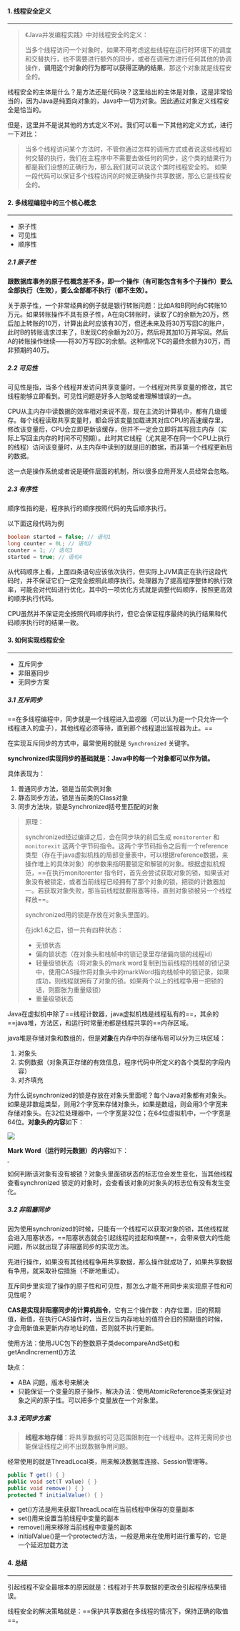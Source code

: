 #### 1. 线程安全定义

---

> 《Java并发编程实践》中对线程安全的定义：
>
> 当多个线程访问一个对象时，如果不用考虑这些线程在运行时环境下的调度和交替执行，也不需要进行额外的同步，或者在调用方进行任何其他的协调操作，**调用这个对象的行为都可以获得正确的结果**，那这个对象就是线程安全的。

线程安全的主体是什么？是方法还是代码块？这里给出的主体是对象，这是非常恰当的，因为Java是纯面向对象的，Java中一切为对象。因此通过对象定义线程安全是恰当的。

但是，这里并不是说其他的方式定义不对。我们可以看一下其他的定义方式，进行一下对比：

>当多个线程访问某个方法时，不管你通过怎样的调用方式或者说这些线程如何交替的执行，我们在主程序中不需要去做任何的同步，这个类的结果行为都是我们设想的正确行为，那么我们就可以说这个类时线程安全的。
>如果一段代码可以保证多个线程访问的时候正确操作共享数据，那么它是线程安全的。



#### 2. 多线程编程中的三个核心概念

---

- 原子性
- 可见性
- 顺序性

##### 2.1 原子性

**跟数据库事务的原子性概念差不多，即一个操作（有可能包含有多个子操作）要么全部执行（生效），要么全部都不执行（都不生效）。**

关于原子性，一个非常经典的例子就是银行转账问题：比如A和B同时向C转账10万元。如果转账操作不具有原子性，A在向C转账时，读取了C的余额为20万，然后加上转账的10万，计算出此时应该有30万，但还未来及将30万写回C的账户，此时B的转账请求过来了，B发现C的余额为20万，然后将其加10万并写回。然后A的转账操作继续——将30万写回C的余额。这种情况下C的最终余额为30万，而非预期的40万。

##### 2.2 可见性

可见性是指，当多个线程并发访问共享变量时，一个线程对共享变量的修改，其它线程能够立即看到。可见性问题是好多人忽略或者理解错误的一点。

CPU从主内存中读数据的效率相对来说不高，现在主流的计算机中，都有几级缓存。每个线程读取共享变量时，都会将该变量加载进其对应CPU的高速缓存里，修改该变量后，CPU会立即更新该缓存，但并不一定会立即将其写回主内存（实际上写回主内存的时间不可预期）。此时其它线程（尤其是不在同一个CPU上执行的线程）访问该变量时，从主内存中读到的就是旧的数据，而非第一个线程更新后的数据。

这一点是操作系统或者说是硬件层面的机制，所以很多应用开发人员经常会忽略。

##### 2.3 有序性

顺序性指的是，程序执行的顺序按照代码的先后顺序执行。

以下面这段代码为例

```java
boolean started = false; // 语句1    
long counter = 0L; // 语句2    
counter = 1; // 语句3    
started = true; // 语句4 
```

从代码顺序上看，上面四条语句应该依次执行，但实际上JVM真正在执行这段代码时，并不保证它们一定完全按照此顺序执行。处理器为了提高程序整体的执行效率，可能会对代码进行优化，其中的一项优化方式就是调整代码顺序，按照更高效的顺序执行代码。

CPU虽然并不保证完全按照代码顺序执行，但它会保证程序最终的执行结果和代码顺序执行时的结果一致。



#### 3. 如何实现线程安全

---

- 互斥同步
- 非阻塞同步
- 无同步方案

##### 3.1 互斥同步

==在多线程编程中，同步就是一个线程进入监视器（可以认为是一个只允许一个线程进入的盒子），其他线程必须等待，直到那个线程退出监视器为止。==

在实现互斥同步的方式中，最常使用的就是 `Synchronized` 关键字。

**synchronized实现同步的基础就是：Java中的每一个对象都可以作为锁。**

具体表现为：

1. 普通同步方法，锁是当前实例对象
2. 静态同步方法，锁是当前类的Class对象
3. 同步方法块，锁是Synchronized括号里匹配的对象

>原理：
>
>synchronized经过编译之后，会在同步块的前后生成 `monitorenter` 和 `monitorexit` 这两个字节码指令。这两个字节码指令之后有一个reference类型（存在于java虚拟机栈的局部变量表中，可以根据reference数据，来操作堆上的具体对象）的参数来指明要锁定和解锁的对象。根据虚拟机规范，==在执行monitorenter 指令时，首先会尝试获取对象的锁，如果该对象没有被锁定，或者当前线程已经拥有了那个对象的锁，把锁的计数器加一。若获取对象失败，那当前线程就要阻塞等待，直到对象锁被另一个线程释放==。
>
>synchronized用的锁是存放在对象头里面的。
>
>在jdk1.6之后，锁一共有四种状态：
>
>- 无锁状态
>- 偏向锁状态（在对象头和栈帧中的锁记录里存储偏向锁的线程id）
>- 轻量级锁状态（将对象头的mark word复制到当前线程的栈帧的锁记录中，使用CAS操作将对象头中的markWord指向栈帧中的锁记录，如果成功，则线程就拥有了对象的锁。如果两个以上的线程争用一把锁的话，则膨胀为重量级锁）
>- 重量级锁状态

Java在虚拟机中除了==线程计数器，java虚拟机栈是线程私有的==，其余的==java堆，方法区，和运行时常量池都是线程共享的==内存区域。

java堆是存储对象和数组的，但是**对象**在内存中的存储布局可以分为三块区域：

1. 对象头
2. 实例数据（对象真正存储的有效信息，程序代码中所定义的各个类型的字段内容）
3. 对齐填充

为什么说synchronized的锁是存放在对象头里面呢？每个Java对象都有对象头。如果是⾮数组类型，则⽤2个字宽来存储对象头，如果是数组，则会⽤3个字宽来存储对象头。在32位处理器中，⼀个字宽是32位；在64位虚拟机中，⼀个字宽是64位。**对象头的内容**如下：

![](/Users/chenyang/Desktop/notes/%E5%B9%B6%E5%8F%91/%E7%BA%BF%E7%A8%8B%E5%AE%89%E5%85%A8/1.%E4%BB%80%E4%B9%88%E6%98%AF%E7%BA%BF%E7%A8%8B%E5%AE%89%E5%85%A8.assets/e6c9d24egy1h1a4uybhy4j20he04uq30.jpg)

**Mark Word（运行时元数据）的内容**如下：

<img src="/Users/chenyang/Desktop/notes/%E5%B9%B6%E5%8F%91/%E7%BA%BF%E7%A8%8B%E5%AE%89%E5%85%A8/1.%E4%BB%80%E4%B9%88%E6%98%AF%E7%BA%BF%E7%A8%8B%E5%AE%89%E5%85%A8.assets/1984135-20200925163008193-709024263.jpg" style="zoom: 25%;" />

如何判断该对象有没有被锁？对象头里面锁状态的标志位会发生变化，当其他线程查看synchronized 锁定的对象时，会查看该对象的对象头的标志位有没有发生变化。

##### 3.2 非阻塞同步

因为使用synchronized的时候，只能有一个线程可以获取对象的锁，其他线程就会进入阻塞状态，==阻塞状态就会引起线程的挂起和唤醒==，会带来很大的性能问题，所以就出现了非阻塞同步的实现方法。

先进行操作，如果没有其他线程争用共享数据，那么操作就成功了，如果共享数据有争用，就采取补偿措施（不断地重试）。

互斥同步里实现了操作的原子性和可见性，那怎么才能不用同步来实现原子性和可见性呢？ 

**CAS是实现非阻塞同步的计算机指令**，它有三个操作数：内存位置，旧的预期值，新值，在执行CAS操作时，当且仅当内存地址的值符合旧的预期值的时候，才会用新值来更新内存地址的值，否则就不执行更新。

使用方法：使用JUC包下的整数原子类decompareAndSet()和getAndIncrement()方法

缺点：

- ABA 问题，版本号来解决
- 只能保证一个变量的原子操作，解决办法：使用AtomicReference类来保证对象之间的原子性。可以把多个变量放在一个对象里。

##### 3.3 无同步方案

> **线程本地存储**：将共享数据的可见范围限制在一个线程中。这样无需同步也能保证线程之间不出现数据争用问题。

经常使用的就是ThreadLocal类，用来解决数据库连接、Session管理等。

```java
public T get() { }  
public void set(T value) { }  
public void remove() { }  
protected T initialValue() { }  
```

- get()方法是用来获取ThreadLocal在当前线程中保存的变量副本
- set()用来设置当前线程中变量的副本
- remove()用来移除当前线程中变量的副本
- initialValue()是一个protected方法，一般是用来在使用时进行重写的，它是一个延迟加载方法



#### 4. 总结

---

引起线程不安全最根本的原因就是：线程对于共享数据的更改会引起程序结果错误。

线程安全的解决策略就是：==保护共享数据在多线程的情况下，保持正确的取值==。
